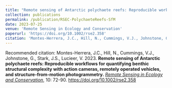 ```yaml
---
title: "Remote sensing of Antarctic polychaete reefs: Reproducible workflows for quantifying benthic structural complexity with action cameras, remotely operated vehicles, and structure-from-motion photogrammetry"
collection: publications
permalink: /publication/RSEC-PolychaeteReefs-SfM
date: 2023-07-25
venue: 'Remote Sensing in Ecology and Conservation'
paperurl: 'https://doi.org/10.1002/rse2.358'
citation: 'Montes-Herrera, J.C., Hill, N., Cummings, V.J., Johnstone, G., Stark, J.S., Lucieer, V. 2023. **Remote sensing of Antarctic polychaete reefs: Reproducible workflows for quantifying benthic structural complexity with action cameras, remotely operated vehicles, and structure-from-motion photogrammetry.** *<u>Remote Sensing in Ecology and Conservation</u>*, 10: 72-90. https://doi.org/10.1002/rse2.358'
---
```

Recommended citation: Montes-Herrera, J.C., Hill, N., Cummings, V.J., Johnstone, G., Stark, J.S., Lucieer, V. 2023. **Remote sensing of Antarctic polychaete reefs: Reproducible workflows for quantifying benthic structural complexity with action cameras, remotely operated vehicles, and structure-from-motion photogrammetry.** *<u>Remote Sensing in Ecology and Conservation</u>*, 10: 72-90. https://doi.org/10.1002/rse2.358
